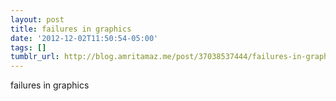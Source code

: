 ```yaml
---
layout: post
title: failures in graphics
date: '2012-12-02T11:50:54-05:00'
tags: []
tumblr_url: http://blog.amritamaz.me/post/37038537444/failures-in-graphics
---
```

failures in graphics
